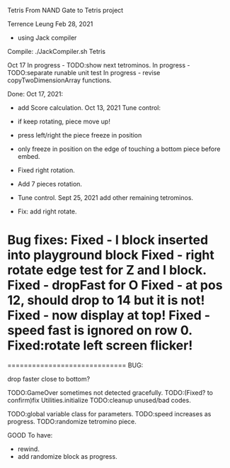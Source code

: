Tetris
From NAND Gate to Tetris project

Terrence Leung
Feb 28, 2021

- using Jack compiler

Compile:
./JackCompiler.sh Tetris

Oct 17 In progress - TODO:show next tetrominos.
In progress - TODO:separate runable unit test
In progress - revise copyTwoDimensionArray functions.


Done:
Oct 17, 2021:
- add Score calculation.
Oct 13, 2021 
Tune control:
- if keep rotating, piece move up!
- press left/right the piece freeze in position
- only freeze in position on the edge of touching a bottom piece before embed.

- Fixed right rotation.
- Add 7 pieces rotation.
- Tune control.
Sept 25, 2021 add other remaining tetrominos.
- Fix: add right rotate.


Bug fixes:
Fixed - I block inserted into playground block
Fixed - right rotate edge test for Z and I block.
Fixed - dropFast for O
Fixed - at pos 12, should drop to 14 but it is not!
Fixed - now display at top!
Fixed - speed fast is ignored on row 0.
Fixed:rotate left screen flicker!
=============================


=============================
BUG:

drop faster close to bottom?

TODO:GameOver sometimes not detected gracefully.
TODO:(Fixed? to confirm)fix Utilities.initialize
TODO:cleanup unused/bad codes.

TODO:global variable class for parameters.
TODO:speed increases as progress.
TODO:randomize tetromino piece.

GOOD To have:
- rewind.
- add randomize block as progress.
